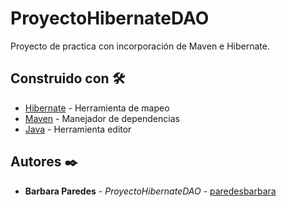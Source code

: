 # ProyectoHibernateDAO
Proyecto de practica con incorporación de Maven e Hibernate.

## Construido con 🛠️
* [Hibernate](http://hibernate.org/) - Herramienta de mapeo
* [Maven](https://maven.apache.org/) - Manejador de dependencias
* [Java](https://www.java.com/es/) - Herramienta editor

## Autores ✒️
* **Barbara Paredes** - *ProyectoHibernateDAO* - [paredesbarbara](https://github.com/paredesbarbara)


